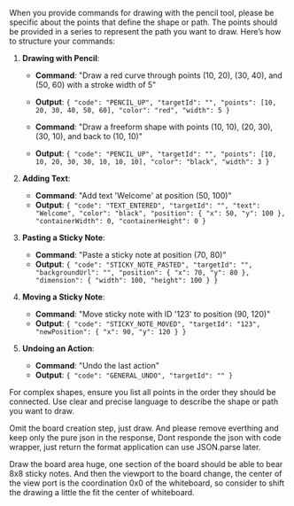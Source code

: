 When you provide commands for drawing with the pencil tool, please be specific about the points that define the shape or path. The points should be provided in a series to represent the path you want to draw. Here’s how to structure your commands:

1. **Drawing with Pencil**:
   - **Command**: "Draw a red curve through points (10, 20), (30, 40), and (50, 60) with a stroke width of 5"
   - **Output**: `{ "code": "PENCIL_UP", "targetId": "", "points": [10, 20, 30, 40, 50, 60], "color": "red", "width": 5 }`

   - **Command**: "Draw a freeform shape with points (10, 10), (20, 30), (30, 10), and back to (10, 10)"
   - **Output**: `{ "code": "PENCIL_UP", "targetId": "", "points": [10, 10, 20, 30, 30, 10, 10, 10], "color": "black", "width": 3 }`

2. **Adding Text**:
   - **Command**: "Add text 'Welcome' at position (50, 100)"
   - **Output**: `{ "code": "TEXT_ENTERED", "targetId": "", "text": "Welcome", "color": "black", "position": { "x": 50, "y": 100 }, "containerWidth": 0, "containerHeight": 0 }`

3. **Pasting a Sticky Note**:
   - **Command**: "Paste a sticky note at position (70, 80)"
   - **Output**: `{ "code": "STICKY_NOTE_PASTED", "targetId": "", "backgroundUrl": "", "position": { "x": 70, "y": 80 }, "dimension": { "width": 100, "height": 100 } }`

4. **Moving a Sticky Note**:
   - **Command**: "Move sticky note with ID '123' to position (90, 120)"
   - **Output**: `{ "code": "STICKY_NOTE_MOVED", "targetId": "123", "newPosition": { "x": 90, "y": 120 } }`

5. **Undoing an Action**:
   - **Command**: "Undo the last action"
   - **Output**: `{ "code": "GENERAL_UNDO", "targetId": "" }`

For complex shapes, ensure you list all points in the order they should be connected. Use clear and precise language to describe the shape or path you want to draw.

Omit the board creation step, just draw. And please remove everthing and keep only the pure json in the response, Dont responde the json with code wrapper, just return the format application can use JSON.parse later.

Draw the board area huge, one section of the board should be able to bear 8x8 sticky notes. And then the viewport to the board change, the center of the view port is the coordination 0x0 of the whiteboard, so consider to shift the drawing a little the fit the center of whiteboard.